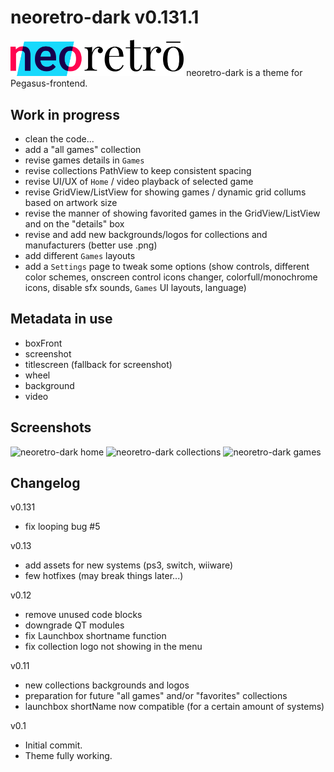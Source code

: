 # neoretro-dark v0.131.1

<img src="assets/logo_neoretro.png" width="55%" title="neoretrō logo" />
neoretro-dark is a theme for Pegasus-frontend.

## Work in progress
- clean the code...
- add a "all games" collection
- revise games details in `Games`
- revise collections PathView to keep consistent spacing
- revise UI/UX of `Home` / video playback of selected game
- revise GridView/ListView for showing games / dynamic grid collums based on artwork size
- revise the manner of showing favorited games in the GridView/ListView and on the "details" box
- revise and add new backgrounds/logos for collections and manufacturers (better use .png)
- add different `Games` layouts
- add a `Settings` page to tweak some options (show controls, different color schemes, onscreen control icons changer, colorfull/monochrome icons, disable sfx sounds, `Games` UI layouts, language)

## Metadata in use
- boxFront
- screenshot
- titlescreen (fallback for screenshot)
- wheel
- background
- video

## Screenshots

<img src="https://raw.githubusercontent.com/TigraTT-Driver/neoretro-dark/master/assets/screenshot/home.png" title="neoretro-dark home" />

<img src="https://raw.githubusercontent.com/TigraTT-Driver/neoretro-dark/master/assets/screenshot/collection.png" title="neoretro-dark collections" />

<img src="https://raw.githubusercontent.com/TigraTT-Driver/neoretro-dark/master/assets/screenshot/games.png" title="neoretro-dark games" />

## Changelog
v0.131
- fix looping bug #5

v0.13
- add assets for new systems (ps3, switch, wiiware)
- few hotfixes (may break things later...)

v0.12
- remove unused code blocks
- downgrade QT modules
- fix Launchbox shortname function
- fix collection logo not showing in the menu

v0.11
- new collections backgrounds and logos
- preparation for future "all games" and/or "favorites" collections
- launchbox shortName now compatible (for a certain amount of systems)

v0.1
- Initial commit.
- Theme fully working.
